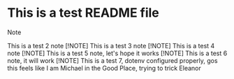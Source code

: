 # This is a test README file
> [!NOTE]
> This is a test 2 note
> [!NOTE]
> This is a test 3 note
> [!NOTE]
> This is a test 4 note
> [!NOTE]
> This is a test 5 note, let's hope it works
> [!NOTE]
> This is a test 6 note, it will work
> [!NOTE]
> This is a test 7, dotenv configured properly, gos this feels like I am Michael in the Good Place, trying to trick Eleanor
